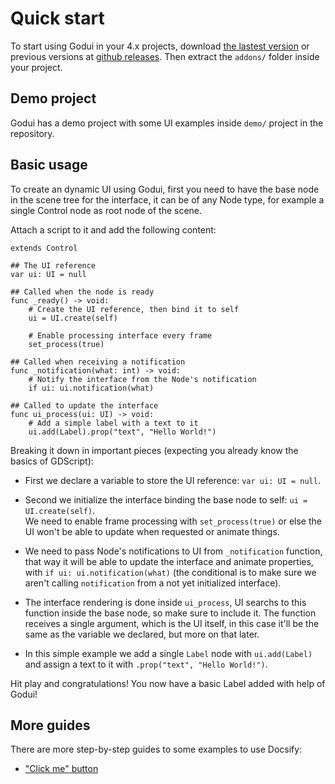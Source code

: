 # Quick start

To start using Godui in your 4.x projects, download [the lastest version](https://github.com/ghsoares/godui/releases/latest) or previous versions at [github releases](https://github.com/ghsoares/godui/releases). Then extract the `addons/` folder inside your project.

## Demo project

Godui has a demo project with some UI examples inside `demo/` project in the repository.

## Basic usage

To create an dynamic UI using Godui, first you need to have the base node in the scene tree for the interface, it can be of any Node type, for example a single Control node as root node of the scene.

Attach a script to it and add the following content:

```gdscript
extends Control

## The UI reference
var ui: UI = null

## Called when the node is ready
func _ready() -> void:
	# Create the UI reference, then bind it to self
	ui = UI.create(self)

	# Enable processing interface every frame
	set_process(true)

## Called when receiving a notification
func _notification(what: int) -> void:
	# Notify the interface from the Node's notification
	if ui: ui.notification(what)

## Called to update the interface
func ui_process(ui: UI) -> void:
	# Add a simple label with a text to it
	ui.add(Label).prop("text", "Hello World!")
```

Breaking it down in important pieces (expecting you already know the basics of GDScript):

- First we declare a variable to store the UI reference: `var ui: UI = null`.

- Second we initialize the interface binding the base node to self: `ui = UI.create(self)`.  
We need to enable frame processing with `set_process(true)` or else the UI won't be able to update when requested or animate things.

- We need to pass Node's notifications to UI from `_notification` function, that way it will be able to update the interface and animate properties, with `if ui: ui.notification(what)` (the conditional is to make sure we aren't calling `notification` from a not yet initialized interface).

- The interface rendering is done inside `ui_process`, UI searchs to this function inside the base node, so make sure to include it. The function receives a single argument, which is the UI itself, in this case it'll be the same as the variable we declared, but more on that later.

- In this simple example we add a single `Label` node with `ui.add(Label)` and assign a text to it with `.prop("text", "Hello World!")`.

Hit play and congratulations! You now have a basic Label added with help of Godui!

## More guides

There are more step-by-step guides to some examples to use Docsify:
- ["Click me" button](guide/click-me-button.md)

